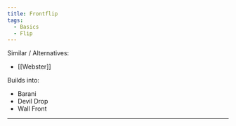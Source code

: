 ```yaml
---
title: Frontflip
tags:
  - Basics
  - Flip
---
```


Similar / Alternatives:
* [[Webster]]

Builds into:
* Barani
* Devil Drop
* Wall Front

---